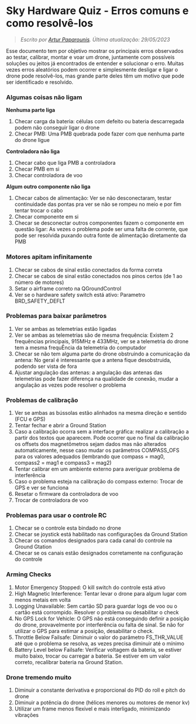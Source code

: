 ﻿# Sky Hardware Quiz - Erros comuns e como resolvê-los
> *Escrito por [Artur Paparounis](https://github.com/artur-papas). Última atualização: 29/05/2023*

Esse documento tem por objetivo mostrar os principais erros observados ao testar, calibrar, montar e voar um drone, juntamente com possíveis soluções ou jeitos já encontrados de entender e solucionar o erro. 
Muitas vezes erros aleatórios podem ocorrer e simplesmente desligar e ligar o drone pode resolvê-los, mas grande parte deles têm um motivo que pode ser identificado e resolvido.
### Algumas coisas não ligam
**Nenhuma parte liga**

 1. Checar carga da bateria: células com defeito ou bateria descarregada podem não conseguir ligar o drone
 2. Checar PMB: Uma PMB quebrada pode fazer com que nenhuma parte do drone ligue
 
 **Controladora não liga**
 
 1. Checar cabo que liga PMB a controladora
 2. Checar PMB em si
 3. Checar controladora de voo
 
 **Algum outro componente não liga**
  1. Checar cabos de alimentação: Ver se não desconectaram, testar continuidade das pontas pra ver se não se rompeu no meio e por fim tentar trocar o cabo
  2. Checar componente em si
  3. Checar se desconectar outros componentes fazem o componente em questão ligar: As vezes o problema pode ser uma falta de corrente, que pode ser resolvida puxando outra fonte de alimentação diretamente da PMB
  
  ### Motores apitam infinitamente
   1. Checar se cabos de sinal estão conectados da forma correta
   2. Checar se cabos de sinal estão conectados nos pinos certos (de 1 ao número de motores)
   3. Setar o airframe correto na QGroundControl
   4. Ver se o hardware safety switch está ativo: Parametro BRD_SAFETY_DEFLT

### Problemas para baixar parâmetros

 1. Ver se ambas as telemetrias estão ligadas
 2. Ver se ambas as telemetrias são de mesma frequência: Existem 2 frequências principais, 915MHz e 433MHz, ver se a telemetria do drone tem a mesma frequÊncia da telemetria do computador
 3. Checar se não tem alguma parte do drone obstruindo a comunicação da antena: No geral é interessante que a antena fique desobstruida, podendo ser vista de fora
 4. Ajustar angulação das antenas: a angulação das antenas das telemetrias pode fazer diferença na qualidade de conexão, mudar a angulação as vezes pode resolver o problema

### Problemas de calibração
1. Ver se ambas as bússolas estão alinhados na mesma direção e sentido (FCU e GPS)
2. Tentar fechar e abrir a Ground Station
3. Caso a calibração ocorra sem a interface gráfica: realizar a calibração a partir dos textos que aparecem. Pode ocorrer que no final da calibração os offsets dos magnetômetros sejam dados mas não alterados automaticamente, nesse caso mudar os parâmetros COMPASS_OFS para os valores adequados (lembrando que compass = mag0, compass2 = mag1 e compass3 = mag2)
4. Tentar calibrar em um ambiente externo para averiguar problema de interferência
5. Caso o problema esteja na calibração do compass externo: Trocar de GPS e ver se funciona
6. Resetar o firmware da controladora de voo
7. Trocar de controladora de voo

### Problemas para usar o controle RC
1. Checar se o controle esta bindado no drone
2. Checar se joystick está habilitado nas configurações da Ground Station
3. Checar os comandos designados para cada canal do controle na Ground Gtation
4. Checar se os canais estão designados corretamente na configuração do controle

### Arming Checks
1. Motor Emergency Stopped: O kill switch do controle está ativo
2. High Magnetic Interference: Tentar levar o drone para algum lugar com menos metais em volta
3. Logging Unavailable: Sem cartão SD para guardar logs de voo ou o cartão está corrompido. Resolver o problema ou desabilitar o check
4. No GPS Lock for Vehicle: O GPS não está conseguindo definir a posição do drone, provavelmente por interferência ou falta de sinal. Se não for utilizar o GPS para estimar a posição, desabilitar o check.
5. Throttle Below Failsafe: Diminuir o valor do parâmetro FS_THR_VALUE até que o problema se resolva, as vezes precisa diminuir até o mínimo
6. Battery Level below Failsafe: Verificar voltagem da bateria, se estiver muito baixo, trocar ou carregar a bateria. Se estiver em um valor correto, recalibrar bateria na Ground Station.

### Drone tremendo muito
1. Diminuir a constante derivativa e proporcional do PID do roll e pitch do drone
2. Diminuir a potência do drone (hélices menores ou motores de menor kv)
3. Utilizar um frame menos flexivel e mais interligado, minimizando vibrações

 
 

 
 

